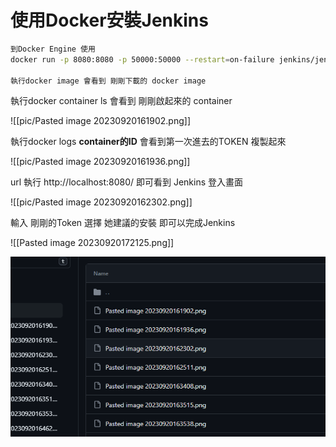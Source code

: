 
# 使用Docker安裝Jenkins

``` sh
到Docker Engine 使用
docker run -p 8080:8080 -p 50000:50000 --restart=on-failure jenkins/jenkins:lts-jdk11

執行docker image 會看到 剛剛下載的 docker image 


```

執行docker container ls 會看到 剛剛啟起來的 container

![[pic/Pasted image 20230920161902.png]]

執行docker logs **container的ID** 會看到第一次進去的TOKEN 複製起來

![[pic/Pasted image 20230920161936.png]]

url 執行 http://localhost:8080/ 即可看到  Jenkins 登入畫面

![[pic/Pasted image 20230920162302.png]]

輸入 剛剛的Token 選擇 她建議的安裝 即可以完成Jenkins 

![[Pasted image 20230920172125.png]]

![](Pasted%20image%2020230920172137.png)